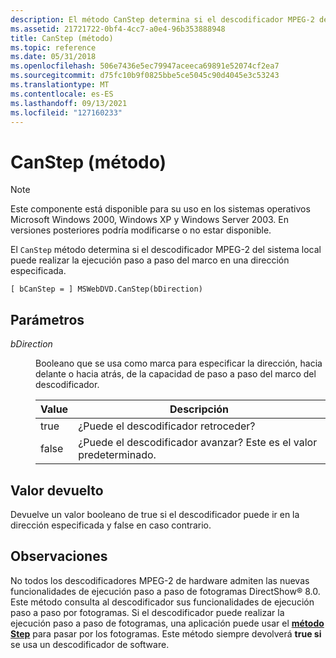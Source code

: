 ```yaml
---
description: El método CanStep determina si el descodificador MPEG-2 del sistema local puede realizar la ejecución paso a paso del marco en una dirección especificada.
ms.assetid: 21721722-0bf4-4cc7-a0e4-96b353888948
title: CanStep (método)
ms.topic: reference
ms.date: 05/31/2018
ms.openlocfilehash: 506e7436e5ec79947aceeca69891e52074cf2ea7
ms.sourcegitcommit: d75fc10b9f0825bbe5ce5045c90d4045e3c53243
ms.translationtype: MT
ms.contentlocale: es-ES
ms.lasthandoff: 09/13/2021
ms.locfileid: "127160233"
---
```

# <a name="canstep-method"></a>CanStep (método)

> [!Note]  
> Este componente está disponible para su uso en los sistemas operativos Microsoft Windows 2000, Windows XP y Windows Server 2003. En versiones posteriores podría modificarse o no estar disponible.

 

El `CanStep` método determina si el descodificador MPEG-2 del sistema local puede realizar la ejecución paso a paso del marco en una dirección especificada.

``` syntax
[ bCanStep = ] MSWebDVD.CanStep(bDirection)
```

## <a name="parameters"></a>Parámetros

<dl> <dt>

<span id="bDirection"></span><span id="bdirection"></span><span id="BDIRECTION"></span>*bDirection*
</dt> <dd>

Booleano que se usa como marca para especificar la dirección, hacia delante o hacia atrás, de la capacidad de paso a paso del marco del descodificador.



| Value | Descripción                                          |
|-------|------------------------------------------------------|
| true  | ¿Puede el descodificador retroceder?                           |
| false | ¿Puede el descodificador avanzar? Este es el valor predeterminado. |



 

</dd> </dl>

## <a name="return-value"></a>Valor devuelto

Devuelve un valor booleano de true si el descodificador puede ir en la dirección especificada y false en caso contrario.

## <a name="remarks"></a>Observaciones

No todos los descodificadores MPEG-2 de hardware admiten las nuevas funcionalidades de ejecución paso a paso de fotogramas DirectShow® 8.0. Este método consulta al descodificador sus funcionalidades de ejecución paso a paso por fotogramas. Si el descodificador puede realizar la ejecución paso a paso de fotogramas, una aplicación puede usar el [**método Step**](step-method.md) para pasar por los fotogramas. Este método siempre devolverá **true si** se usa un descodificador de software.

 

 



